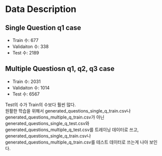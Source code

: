 # Data Description  
## Single Question q1 case
- Train 수: 677
- Validaiton 수: 338
- Test 수: 2189
  
## Multiple Questiosn q1, q2, q3 case
- Train 수: 2031
- Validaiton 수: 1014
- Test 수: 6567

Test의 수가 Train의 수보다 훨씬 많다.  
원활한 학습을 위해서 generated_questions_single_q_train.csv나 generated_questions_multiple_q_train.csv가 아닌 generated_questions_single_q_test.csv와 generated_questions_multiple_q_test.csv를 트레이닝 데이터로 쓰고,  
generated_questions_single_q_train.csv나 generated_questions_multiple_q_train.csv를 테스트 데이터로 쓰는게 나아 보인다.

